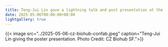 ```yaml
---
title: Teng-Jui Lin gave a lightning talk and post presentation at the CZ Biohub Interlab Confab.
date: 2025-05-06T00:00:00+08:00
lightgallery: true
---
```


{{< image src="../2025-05-06-cz-biohub-confab.jpeg" caption="Teng-Jui Lin giving the poster presentation. Photo Credit: CZ Biohub SF.">}}

